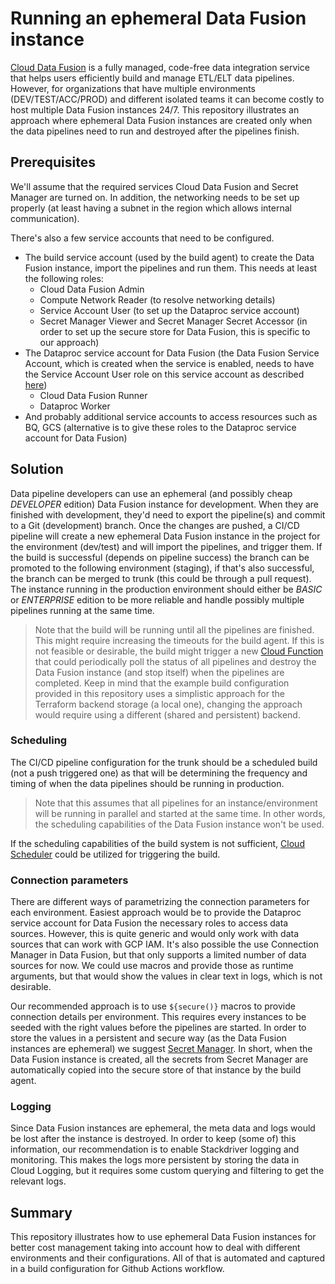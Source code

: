 # Running an ephemeral Data Fusion instance
[Cloud Data Fusion](https://cloud.google.com/data-fusion) is a fully managed, code-free data integration service that helps users efficiently build and manage ETL/ELT data pipelines. However, for organizations that have multiple environments (DEV/TEST/ACC/PROD) and different isolated teams it can become costly to host multiple Data Fusion instances 24/7. This repository illustrates an approach where ephemeral Data Fusion instances are created only when the data pipelines need to run and destroyed after the pipelines finish.

## Prerequisites
We'll assume that the required services Cloud Data Fusion and Secret Manager are turned on. In addition, the networking needs to be set up properly (at least having a subnet in the region which allows internal communication).

There's also a few service accounts that need to be configured. 
- The build service account (used by the build agent) to create the Data Fusion instance, import the pipelines and run them. This needs at least the following roles:
    - Cloud Data Fusion Admin
    - Compute Network Reader (to resolve networking details)
    - Service Account User (to set up the Dataproc service account)
    - Secret Manager Viewer and Secret Manager Secret Accessor (in order to set up the secure store for Data Fusion, this is specific to our approach)
- The Dataproc service account for Data Fusion (the Data Fusion Service Account, which is created when the service is enabled,  needs to have the Service Account User role on this service account as described [here](https://cloud.google.com/data-fusion/docs/how-to/granting-service-account-permission))
    - Cloud Data Fusion Runner
    - Dataproc Worker
- And probably additional service accounts to access resources such as BQ, GCS (alternative is to give these roles to the Dataproc service account for Data Fusion)

## Solution
Data pipeline developers can use an ephemeral (and possibly cheap _DEVELOPER_ edition) Data Fusion instance for development. When they are finished with development, they'd need to export the pipeline(s) and commit to a Git (development) branch. Once the changes are pushed, a CI/CD pipeline will create a new ephemeral Data Fusion instance in the project for the environment (dev/test) and will import the pipelines, and trigger them. If the build is successful (depends on pipeline success) the branch can be promoted to the following environment (staging), if that's also successful, the branch can be merged to trunk (this could be through a pull request). The instance running in the production environment should either be _BASIC_ or _ENTERPRISE_ edition to be more reliable and handle possibly multiple pipelines running at the same time.

> Note that the build will be running until all the pipelines are finished. This might require increasing the timeouts for the build agent. If this is not feasible or desirable, the build might trigger a new [Cloud Function](https://cloud.google.com/functions) that could periodically poll the status of all pipelines and destroy the Data Fusion instance (and stop itself) when the pipelines are completed. Keep in mind that the example build configuration provided in this repository uses a simplistic approach for the Terraform backend storage (a local one), changing the approach would require using a different (shared and persistent) backend.

### Scheduling
The CI/CD pipeline configuration for the trunk should be a scheduled build (not a push triggered one) as that will be determining the frequency and timing of when the data pipelines should be running in production.

> Note that this assumes that all pipelines for an instance/environment will be running in parallel and started at the same time. In other words, the scheduling capabilities of the Data Fusion instance won't be used.

If the scheduling capabilities of the build system is not sufficient, [Cloud Scheduler](https://cloud.google.com/scheduler) could be utilized for triggering the build.

### Connection parameters
There are different ways of parametrizing the connection parameters for each environment. Easiest approach would be to provide the Dataproc service account for Data Fusion the necessary roles to access data sources. However, this is quite generic and would only work with data sources that can work with GCP IAM. It's also possible the use Connection Manager in Data Fusion, but that only supports a limited number of data sources for now. We could use macros and provide those as runtime arguments, but that would show the values in clear text in logs, which is not desirable.

Our recommended approach is to use `${secure()}` macros to provide connection details per environment. This requires every instances to be seeded with the right values before the pipelines are started. In order to store the values in a persistent and secure way (as the Data Fusion instances are ephemeral) we suggest [Secret Manager](https://cloud.google.com/secret-manager). In short, when the Data Fusion instance is created, all the secrets from Secret Manager are automatically copied into the secure store of that instance by the build agent.

### Logging
Since Data Fusion instances are ephemeral, the meta data and logs would be lost after the instance is destroyed. In order to keep (some of) this information, our recommendation is to enable Stackdriver logging and monitoring. This makes the logs more persistent by storing the data in Cloud Logging, but it requires some custom querying and filtering to get the relevant logs.

## Summary
This repository illustrates how to use ephemeral Data Fusion instances for better cost management taking into account how to deal with different environments and their configurations. All of that is automated and captured in a build configuration for Github Actions workflow. 
